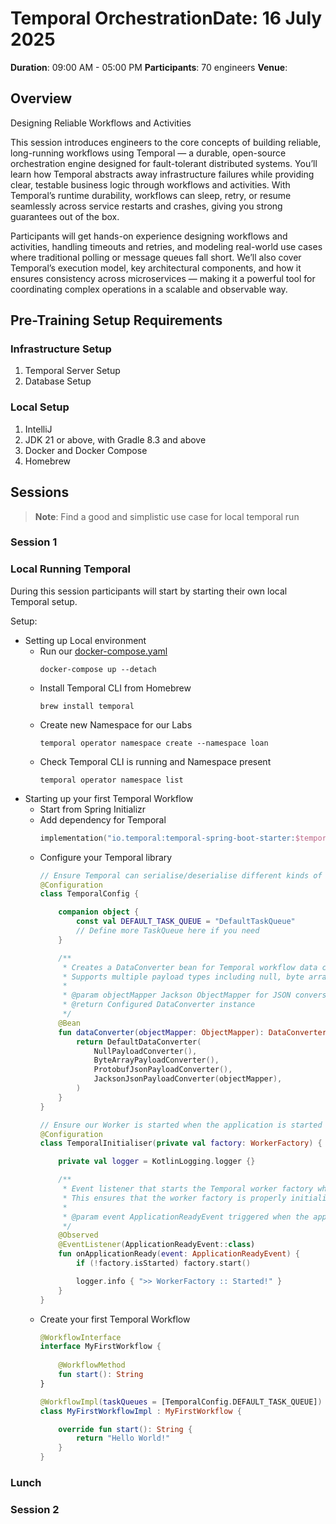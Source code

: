 # Temporal Orchestration**Date**: 16 July 2025
**Duration**: 09:00 AM - 05:00 PM
**Participants**: 70 engineers
**Venue**: 

## Overview

Designing Reliable Workflows and Activities

This session introduces engineers to the core concepts of building reliable, long-running workflows using Temporal — a durable, open-source orchestration engine designed for fault-tolerant distributed systems. You’ll learn how Temporal abstracts away infrastructure failures while providing clear, testable business logic through workflows and activities. With Temporal’s runtime durability, workflows can sleep, retry, or resume seamlessly across service restarts and crashes, giving you strong guarantees out of the box.

Participants will get hands-on experience designing workflows and activities, handling timeouts and retries, and modeling real-world use cases where traditional polling or message queues fall short. We’ll also cover Temporal’s execution model, key architectural components, and how it ensures consistency across microservices — making it a powerful tool for coordinating complex operations in a scalable and observable way.

## Pre-Training Setup Requirements

### Infrastructure Setup

1. Temporal Server Setup
2. Database Setup

### Local Setup

1. IntelliJ
2. JDK 21 or above, with Gradle 8.3 and above
3. Docker and Docker Compose
4. Homebrew

## Sessions

> **Note**: Find a good and simplistic use case for local temporal run

### Session 1

### Local Running Temporal

During this session participants will start by starting their own local Temporal setup.

Setup:
* Setting up Local environment
  * Run our [docker-compose.yaml](./docker-compose.yaml)
    ```shell
    docker-compose up --detach
    ```
  * Install Temporal CLI from Homebrew
    ```shell
    brew install temporal
    ```
  * Create new Namespace for our Labs
    ```shell
    temporal operator namespace create --namespace loan
    ```
  * Check Temporal CLI is running and Namespace present
    ```shell
    temporal operator namespace list
    ```
* Starting up your first Temporal Workflow 
  * Start from Spring Initializr
  * Add dependency for Temporal
    ```kotlin
    implementation("io.temporal:temporal-spring-boot-starter:$temporal")
    ```
  * Configure your Temporal library
    ```kotlin
    // Ensure Temporal can serialise/deserialise different kinds of payload
    @Configuration
    class TemporalConfig {
    
        companion object {
            const val DEFAULT_TASK_QUEUE = "DefaultTaskQueue"
            // Define more TaskQueue here if you need
        }
    
        /**
         * Creates a DataConverter bean for Temporal workflow data conversion.
         * Supports multiple payload types including null, byte arrays, protobuf, and JSON.
         *
         * @param objectMapper Jackson ObjectMapper for JSON conversion
         * @return Configured DataConverter instance
         */
        @Bean
        fun dataConverter(objectMapper: ObjectMapper): DataConverter {
            return DefaultDataConverter(
                NullPayloadConverter(),
                ByteArrayPayloadConverter(),
                ProtobufJsonPayloadConverter(),
                JacksonJsonPayloadConverter(objectMapper),
            )
        }
    }
    ```
    ```kotlin
    // Ensure our Worker is started when the application is started 
    @Configuration
    class TemporalInitialiser(private val factory: WorkerFactory) {
    
        private val logger = KotlinLogging.logger {}
    
        /**
         * Event listener that starts the Temporal worker factory when the application is ready.
         * This ensures that the worker factory is properly initialized after all Spring beans are created.
         *
         * @param event ApplicationReadyEvent triggered when the application is fully started
         */
        @Observed
        @EventListener(ApplicationReadyEvent::class)
        fun onApplicationReady(event: ApplicationReadyEvent) {
            if (!factory.isStarted) factory.start()
    
            logger.info { ">> WorkerFactory :: Started!" }
        }
    }
    ```
  * Create your first Temporal Workflow
    ```kotlin
    @WorkflowInterface
    interface MyFirstWorkflow {
        
        @WorkflowMethod
        fun start(): String
    }
    
    @WorkflowImpl(taskQueues = [TemporalConfig.DEFAULT_TASK_QUEUE])
    class MyFirstWorkflowImpl : MyFirstWorkflow {
    
        override fun start(): String {
            return "Hello World!"
        }
    }
    ```

### Lunch

### Session 2
